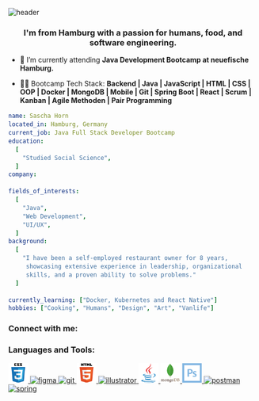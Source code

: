 ![header](https://capsule-render.vercel.app/api?type=waving&height=200&text=Hey%20Everyone&fontAlign=70&stroke=#a834eb&strokeWidth=100)

<h3 align="center">I'm from Hamburg with a passion for humans, food, and software engineering.</h3>

- 🌱 I’m currently attending **Java Development Bootcamp at neuefische Hamburg.**

- 👨‍💻 Bootcamp Tech Stack: **Backend | Java | JavaScript | HTML | CSS | OOP | Docker | MongoDB | Mobile | Git | Spring Boot | React | Scrum | Kanban | Agile Methoden | Pair Programming**

```yaml
name: Sascha Horn
located_in: Hamburg, Germany
current_job: Java Full Stack Developer Bootcamp
education:
  [
    "Studied Social Science",
  ]
company:

fields_of_interests:
  [
    "Java",
    "Web Development",
    "UI/UX",
  ]
background:
  [
    "I have been a self-employed restaurant owner for 8 years,
     showcasing extensive experience in leadership, organizational
     skills, and a proven ability to solve problems."
  ]
  
currently_learning: ["Docker, Kubernetes and React Native"]
hobbies: ["Cooking", "Humans", "Design", "Art", "Vanlife"]
```

<h3 align="left">Connect with me:</h3>
<p align="left">
</p>

<h3 align="left">Languages and Tools:</h3>
<p align="left"> <a href="https://www.w3schools.com/css/" target="_blank" rel="noreferrer"> <img src="https://raw.githubusercontent.com/devicons/devicon/master/icons/css3/css3-original-wordmark.svg" alt="css3" width="40" height="40"/> </a> <a href="https://www.figma.com/" target="_blank" rel="noreferrer"> <img src="https://www.vectorlogo.zone/logos/figma/figma-icon.svg" alt="figma" width="40" height="40"/> </a> <a href="https://git-scm.com/" target="_blank" rel="noreferrer"> <img src="https://www.vectorlogo.zone/logos/git-scm/git-scm-icon.svg" alt="git" width="40" height="40"/> </a> <a href="https://www.w3.org/html/" target="_blank" rel="noreferrer"> <img src="https://raw.githubusercontent.com/devicons/devicon/master/icons/html5/html5-original-wordmark.svg" alt="html5" width="40" height="40"/> </a> <a href="https://www.adobe.com/in/products/illustrator.html" target="_blank" rel="noreferrer"> <img src="https://www.vectorlogo.zone/logos/adobe_illustrator/adobe_illustrator-icon.svg" alt="illustrator" width="40" height="40"/> </a> <a href="https://www.java.com" target="_blank" rel="noreferrer"> <img src="https://raw.githubusercontent.com/devicons/devicon/master/icons/java/java-original.svg" alt="java" width="40" height="40"/> </a> <a href="https://www.mongodb.com/" target="_blank" rel="noreferrer"> <img src="https://raw.githubusercontent.com/devicons/devicon/master/icons/mongodb/mongodb-original-wordmark.svg" alt="mongodb" width="40" height="40"/> </a> <a href="https://www.photoshop.com/en" target="_blank" rel="noreferrer"> <img src="https://raw.githubusercontent.com/devicons/devicon/master/icons/photoshop/photoshop-line.svg" alt="photoshop" width="40" height="40"/> </a> <a href="https://postman.com" target="_blank" rel="noreferrer"> <img src="https://www.vectorlogo.zone/logos/getpostman/getpostman-icon.svg" alt="postman" width="40" height="40"/> </a> <a href="https://spring.io/" target="_blank" rel="noreferrer"> <img src="https://www.vectorlogo.zone/logos/springio/springio-icon.svg" alt="spring" width="40" height="40"/> </a> </p>
